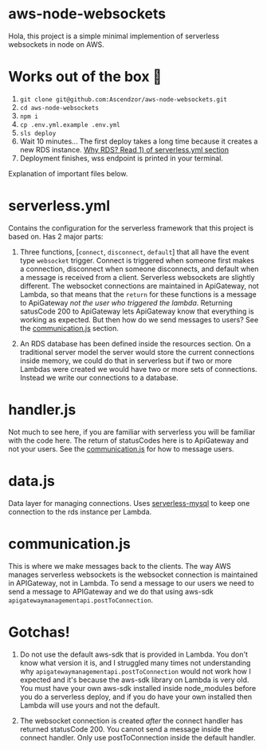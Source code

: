 # aws-node-websockets

Hola, this project is a simple minimal implemention of serverless websockets in node on AWS.

# Works out of the box 🦄

1) `git clone git@github.com:Ascendzor/aws-node-websockets.git`
2) `cd aws-node-websockets`
3) `npm i`
4) `cp .env.yml.example .env.yml`
5) `sls deploy`
6) Wait 10 minutes... The first deploy takes a long time because it creates a new RDS instance. [Why RDS? Read 1) of serverless.yml section](https://github.com/Ascendzor/aws-node-websockets#serverlessyml)
7) Deployment finishes, wss endpoint is printed in your terminal.

Explanation of important files below.

# serverless.yml
Contains the configuration for the serverless framework that this project is based on. Has 2 major parts:

1) Three functions, [`connect`, `disconnect`, `default`] that all have the event type `websocket` trigger. Connect is triggered when someone first makes a connection, disconnect when someone disconnects, and default when a message is received from a client. Serverless websockets are slightly different. The websocket connections are maintained in ApiGateway, not Lambda, so that means that the `return` for these functions is a message to ApiGateway *not the user who triggered the lambda*. Returning satusCode 200 to ApiGateway lets ApiGateway know that everything is working as expected. But then how do we send messages to users? See the [communication.js](https://github.com/Ascendzor/aws-node-websockets/blob/master/readme.md#communicationjs) section.

2) An RDS database has been defined inside the resources section. On a traditional server model the server would store the current connections inside memory, we could do that in serverless but if two or more Lambdas were created we would have two or more sets of connections. Instead we write our connections to a database.

# handler.js
Not much to see here, if you are familiar with serverless you will be familiar with the code here. The return of statusCodes here is to ApiGateway and not your users. See the [communication.js](https://github.com/Ascendzor/aws-node-websockets/blob/master/readme.md#communicationjs) for how to message users.

# data.js
Data layer for managing connections. Uses [serverless-mysql](https://github.com/jeremydaly/serverless-mysql) to keep one connection to the rds instance per Lambda.

# communication.js
This is where we make messages back to the clients. The way AWS manages serverless websockets is the websocket connection is maintained in APIGateway, not in Lambda. To send a message to our users we need to send a message to APIGateway and we do that using aws-sdk `apigatewaymanagementapi.postToConnection`.

# Gotchas!
1) Do not use the default aws-sdk that is provided in Lambda. You don't know what version it is, and I struggled many times not understanding why `apigatewaymanagementapi.postToConnection` would not work how I expected and it's because the aws-sdk library on Lambda is very old. You must have your own aws-sdk installed inside node_modules before you do a serverless deploy, and if you do have your own installed then Lambda will use yours and not the default.

2) The websocket connection is created *after* the connect handler has returned statusCode 200. You cannot send a message inside the connect handler. Only use postToConnection inside the default handler.
